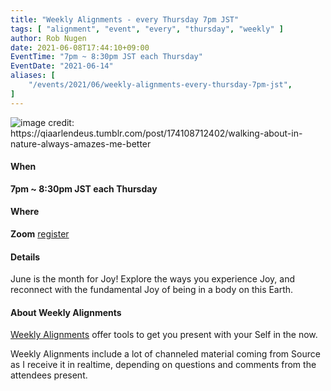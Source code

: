 ```yaml
---
title: "Weekly Alignments - every Thursday 7pm JST"
tags: [ "alignment", "event", "every", "thursday", "weekly" ]
author: Rob Nugen
date: 2021-06-08T17:44:10+09:00
EventTime: "7pm ~ 8:30pm JST each Thursday"
EventDate: "2021-06-14"
aliases: [
    "/events/2021/06/weekly-alignments-every-thursday-7pm-jst",
]
---
```


<img
src="https://b.robnugen.com/blog/2021/walking_in_nature.jpg"
alt="image credit:  https://qiaarlendeus.tumblr.com/post/174108712402/walking-about-in-nature-always-amazes-me-better"
class="title" />

#### When

**7pm ~ 8:30pm JST each Thursday**

#### Where

**Zoom** [register](/weekly-alignments/registration/)

#### Details

June is the month for Joy!  Explore the ways you experience Joy, and reconnect
with the fundamental Joy of being in a body on this Earth.

#### About Weekly Alignments

[Weekly Alignments](/weekly-alignments/) offer tools to get you present with your Self in the now.

Weekly Alignments include a lot of channeled material coming from
Source as I receive it in realtime, depending on questions and
comments from the attendees present.

